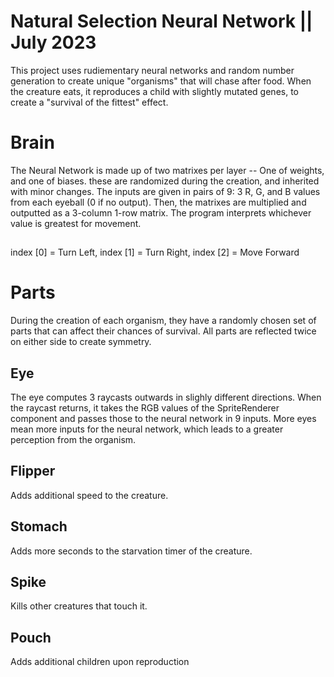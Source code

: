# Natural Selection Neural Network || July 2023
This project uses rudiementary neural networks and random number generation to create unique "organisms" that will chase after food. When the creature eats, it reproduces a child with slightly mutated genes, to create a "survival of the fittest" effect.
# Brain
The Neural Network is made up of two matrixes per layer -- One of weights, and one of biases. these are randomized during the creation, and inherited with minor changes. The inputs are given in pairs of 9: 3 R, G, and B values from each eyeball (0 if no output). Then, the matrixes are multiplied and outputted as a 3-column 1-row matrix. The program interprets whichever value is greatest for movement.
## 
index [0] = Turn Left,
index [1] = Turn Right,
index [2] = Move Forward 
# Parts
During the creation of each organism, they have a randomly chosen set of parts that can affect their chances of survival. All parts are reflected twice on either side to create symmetry.
## Eye
The eye computes 3 raycasts outwards in slighly different directions. When the raycast returns, it takes the RGB values of the SpriteRenderer component and passes those to the neural network in 9 inputs. More eyes mean more inputs for the neural network, which leads to a greater perception from the organism.
## Flipper
Adds additional speed to the creature.
## Stomach
Adds more seconds to the starvation timer of the creature.
## Spike
Kills other creatures that touch it.
## Pouch
Adds additional children upon reproduction


